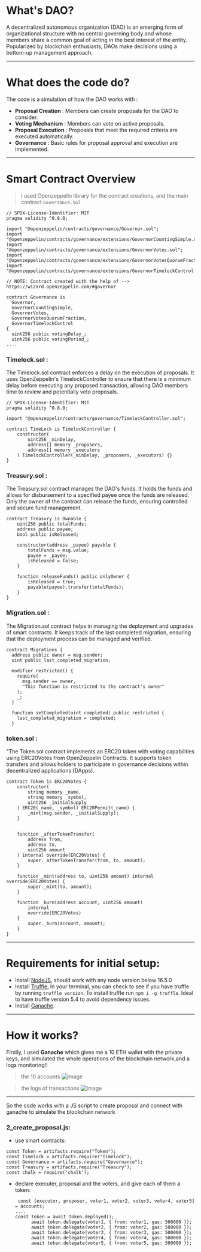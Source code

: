 # What's DAO?
A decentralized autonomous organization (DAO) is an emerging form of organizational structure with no central governing body and whose members share a common goal of acting in the best interest of the entity. Popularized by blockchain enthusiasts, DAOs make decisions using a bottom-up management approach.

----------
# What does the code do?

The code is a simulation of how the DAO works with :
  - **Proposal Creation** : Members can create proposals for the DAO to consider.
  - **Voting Mechanism** : Members can vote on active proposals.
  - **Proposal Execution** : Proposals that meet the required criteria are executed automatically.
  - **Governance** : Basic rules for proposal approval and execution are implemented.
----------

# Smart Contract Overview
> I used Openzeppelin library for the contract creations, and the main contract `Governance.sol`
  ```solidity
// SPDX-License-Identifier: MIT
pragma solidity ^0.8.0;

import "@openzeppelin/contracts/governance/Governor.sol";
import "@openzeppelin/contracts/governance/extensions/GovernorCountingSimple.sol";
import "@openzeppelin/contracts/governance/extensions/GovernorVotes.sol";
import "@openzeppelin/contracts/governance/extensions/GovernorVotesQuorumFraction.sol";
import "@openzeppelin/contracts/governance/extensions/GovernorTimelockControl.sol";

// NOTE: Contract created with the help of --> https://wizard.openzeppelin.com/#governor

contract Governance is
    Governor,
    GovernorCountingSimple,
    GovernorVotes,
    GovernorVotesQuorumFraction,
    GovernorTimelockControl
{
    uint256 public votingDelay_;
    uint256 public votingPeriod_;
....
  ```

### Timelock.sol :
The Timelock.sol contract enforces a delay on the execution of proposals. It uses OpenZeppelin's TimelockController to ensure that there is a minimum delay before executing any proposed transaction, allowing DAO members time to review and potentially veto proposals.

```solidity
// SPDX-License-Identifier: MIT
pragma solidity ^0.8.0;

import "@openzeppelin/contracts/governance/TimelockController.sol";

contract TimeLock is TimelockController {
    constructor(
        uint256 _minDelay,
        address[] memory _proposers,
        address[] memory _executors
    ) TimelockController(_minDelay, _proposers, _executors) {}
}

```

### Treasury.sol :
The Treasury.sol contract manages the DAO's funds. It holds the funds and allows for disbursement to a specified payee once the funds are released. Only the owner of the contract can release the funds, ensuring controlled and secure fund management.


```solidity
contract Treasury is Ownable {
    uint256 public totalFunds;
    address public payee;
    bool public isReleased;

    constructor(address _payee) payable {
        totalFunds = msg.value;
        payee = _payee;
        isReleased = false;
    }

    function releaseFunds() public onlyOwner {
        isReleased = true;
        payable(payee).transfer(totalFunds);
    }
}

```


### Migration.sol :

The Migration.sol contract helps in managing the deployment and upgrades of smart contracts. It keeps track of the last completed migration, ensuring that the deployment process can be managed and verified.


```solidity
contract Migrations {
  address public owner = msg.sender;
  uint public last_completed_migration;

  modifier restricted() {
    require(
      msg.sender == owner,
      "This function is restricted to the contract's owner"
    );
    _;
  }

  function setCompleted(uint completed) public restricted {
    last_completed_migration = completed;
  }

```




### token.sol :

"The Token.sol contract implements an ERC20 token with voting capabilities using ERC20Votes from OpenZeppelin Contracts. It supports token transfers and allows holders to participate in governance decisions within decentralized applications (DApps).


```solidity
contract Token is ERC20Votes {
    constructor(
        string memory _name,
        string memory _symbol,
        uint256 _initialSupply
    ) ERC20(_name, _symbol) ERC20Permit(_name) {
        _mint(msg.sender, _initialSupply);
    }


    function _afterTokenTransfer(
        address from,
        address to,
        uint256 amount
    ) internal override(ERC20Votes) {
        super._afterTokenTransfer(from, to, amount);
    }

    function _mint(address to, uint256 amount) internal override(ERC20Votes) {
        super._mint(to, amount);
    }

    function _burn(address account, uint256 amount)
        internal
        override(ERC20Votes)
    {
        super._burn(account, amount);
    }
}

```

-----

# Requirements for initial setup:
- Install [NodeJS](https://nodejs.org/en/), should work with any node version below 16.5.0
- Install [Truffle](https://www.trufflesuite.com/docs/truffle/overview), In your terminal, you can check to see if you have truffle by running `truffle version`. To install truffle run `npm i -g truffle`. Ideal to have truffle version 5.4 to avoid dependency issues.
- Install [Ganache](https://www.trufflesuite.com/ganache).

-----

# How it works?
Firstly, I used **Ganache** which gives me a 10 ETH wallet with the private keys, and simulated the whole operations of the blockchain network,and a logs monitoring!!

> the 10 accounts
![image](https://github.com/0xmahmoudJo0/DAO/assets/56273659/d14fa702-7c8d-4011-9c04-27a53adc93bb)


> the logs of transactions
![image](https://github.com/0xmahmoudJo0/DAO/assets/56273659/d76bcac0-6782-4fde-8a05-05283fd8fa11)


----

So the code works with a JS script to create proposal and connect with ganache to simulate the blockchain network

### 2_create_proposal.js:

- use smart contracts:

```solidity
const Token = artifacts.require("Token");
const Timelock = artifacts.require("Timelock");
const Governance = artifacts.require("Governance");
const Treasury = artifacts.require("Treasury");
const chalk = require('chalk');
```

- declare executer, proposal and the voters, and give each of them a token:

  ```solidity
   const [executor, proposer, voter1, voter2, voter3, voter4, voter5] = accounts;
  ....
  const token = await Token.deployed();
        await token.delegate(voter1, { from: voter1, gas: 500000 });
        await token.delegate(voter2, { from: voter2, gas: 500000 });
        await token.delegate(voter3, { from: voter3, gas: 500000 });
        await token.delegate(voter4, { from: voter4, gas: 500000 });
        await token.delegate(voter5, { from: voter5, gas: 500000 });
  ```




